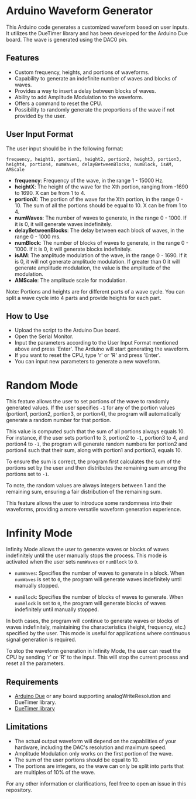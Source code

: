 # Arduino Waveform Generator

This Arduino code generates a customized waveform based on user inputs. It utilizes the DueTimer library and has been developed for the Arduino Due board. The wave is generated using the DAC0 pin. 

## Features
* Custom frequency, heights, and portions of waveforms.
* Capability to generate an indefinite number of waves and blocks of waves.
* Provides a way to insert a delay between blocks of waves.
* Ability to add Amplitude Modulation to the waveform.
* Offers a command to reset the CPU.
* Possibility to randomly generate the proportions of the wave if not provided by the user.

## User Input Format
The user input should be in the following format:

```
frequency, height1, portion1, height2, portion2, height3, portion3, height4, portion4, numWaves, delayBetweenBlocks, numBlock, isAM, AMScale
```

* **frequency**: Frequency of the wave, in the range 1 - 15000 Hz.
* **heightX**: The height of the wave for the Xth portion, ranging from -1690 to 1690. X can be from 1 to 4.
* **portionX**: The portion of the wave for the Xth portion, in the range 0 - 10. The sum of all the portions should be equal to 10. X can be from 1 to 4.
* **numWaves**: The number of waves to generate, in the range 0 - 1000. If it is 0, it will generate waves indefinitely.
* **delayBetweenBlocks**: The delay between each block of waves, in the range 0 - 1000 ms.
* **numBlock**: The number of blocks of waves to generate, in the range 0 - 1000. If it is 0, it will generate blocks indefinitely.
* **isAM**: The amplitude modulation of the wave, in the range 0 - 1690. If it is 0, it will not generate amplitude modulation. If greater than 0 it will generate amplitude modulation, the value is the amplitude of the modulation.
* **AMScale**: The amplitude scale for modulation. 

Note: Portions and heights are for different parts of a wave cycle. You can split a wave cycle into 4 parts and provide heights for each part.

## How to Use
* Upload the script to the Arduino Due board.
* Open the Serial Monitor.
* Input the parameters according to the User Input Format mentioned above and press 'Enter'. The Arduino will start generating the waveform.
* If you want to reset the CPU, type 'r' or 'R' and press 'Enter'.
* You can input new parameters to generate a new waveform.

# Random Mode

This feature allows the user to set portions of the wave to randomly generated values. If the user specifies `-1` for any of the portion values (portion1, portion2, portion3, or portion4), the program will automatically generate a random number for that portion.

This value is computed such that the sum of all portions always equals 10. For instance, if the user sets portion1 to 3, portion2 to `-1`, portion3 to 4, and portion4 to `-1`, the program will generate random numbers for portion2 and portion4 such that their sum, along with portion1 and portion3, equals 10.

To ensure the sum is correct, the program first calculates the sum of the portions set by the user and then distributes the remaining sum among the portions set to `-1`.

To note, the random values are always integers between 1 and the remaining sum, ensuring a fair distribution of the remaining sum. 

This feature allows the user to introduce some randomness into their waveforms, providing a more versatile waveform generation experience.


# Infinity Mode

Infinity Mode allows the user to generate waves or blocks of waves indefinitely until the user manually stops the process. This mode is activated when the user sets `numWaves` or `numBlock` to `0`.

- `numWaves`: Specifies the number of waves to generate in a block. When `numWaves` is set to `0`, the program will generate waves indefinitely until manually stopped.

- `numBlock`: Specifies the number of blocks of waves to generate. When `numBlock` is set to `0`, the program will generate blocks of waves indefinitely until manually stopped.

In both cases, the program will continue to generate waves or blocks of waves indefinitely, maintaining the characteristics (height, frequency, etc.) specified by the user. This mode is useful for applications where continuous signal generation is required.

To stop the waveform generation in Infinity Mode, the user can reset the CPU by sending 'r' or 'R' to the input. This will stop the current process and reset all the parameters.

## Requirements
* [Arduino Due](https://store.arduino.cc/usa/due.html) or any board supporting analogWriteResolution and DueTimer library.
* [DueTimer library](https://github.com/ivanseidel/DueTimer)
  
## Limitations
* The actual output waveform will depend on the capabilities of your hardware, including the DAC's resolution and maximum speed.
* Amplitude Modulation only works on the first portion of the wave.
* The sum of the user portions should be equal to 10.
* The portions are integers, so the wave can only be split into parts that are multiples of 10% of the wave.

For any other information or clarifications, feel free to open an issue in this repository.